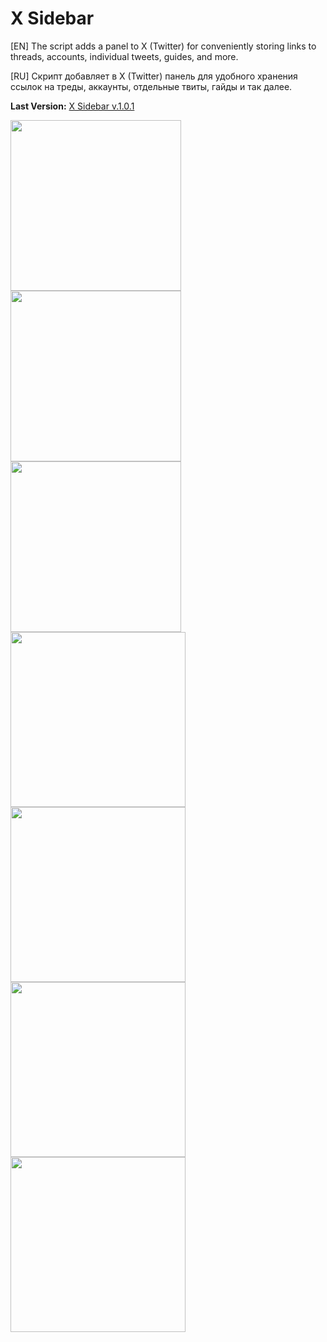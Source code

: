 # X Sidebar
[EN] The script adds a panel to X (Twitter) for conveniently storing links to threads, accounts, individual tweets, guides, and more.

[RU] Скрипт добавляет в X (Twitter) панель для удобного хранения ссылок на треды, аккаунты, отдельные твиты, гайды и так далее.

<b>Last Version:</b> <a href="https://github.com/GanstFeveral/X-Sidebar/releases/">X Sidebar v.1.0.1</a>

<img src="https://github.com/GanstFeveral/X-Sidebar/blob/main/images/sidebar4.jpg" height="273px" style="float:left;"> <img src="https://github.com/GanstFeveral/X-Sidebar/blob/main/images/sidebar8.jpg" height="273px" style="float:left;"> 
<img src="https://github.com/GanstFeveral/X-Sidebar/blob/main/images/sidebar10.jpg" height="273px" style="float:left;"> <img src="https://github.com/GanstFeveral/X-Sidebar/blob/main/images/sidebar9.jpg" height="280px">
<img src="https://github.com/GanstFeveral/X-Sidebar/blob/main/images/sidebar5.jpg" height="280px" style="float:left;"> <img src="https://github.com/GanstFeveral/X-Sidebar/blob/main/images/sidebar7.jpg" height="280px">
<img src="https://github.com/GanstFeveral/X-Sidebar/blob/main/images/sidebar6.jpg" height="280px">
